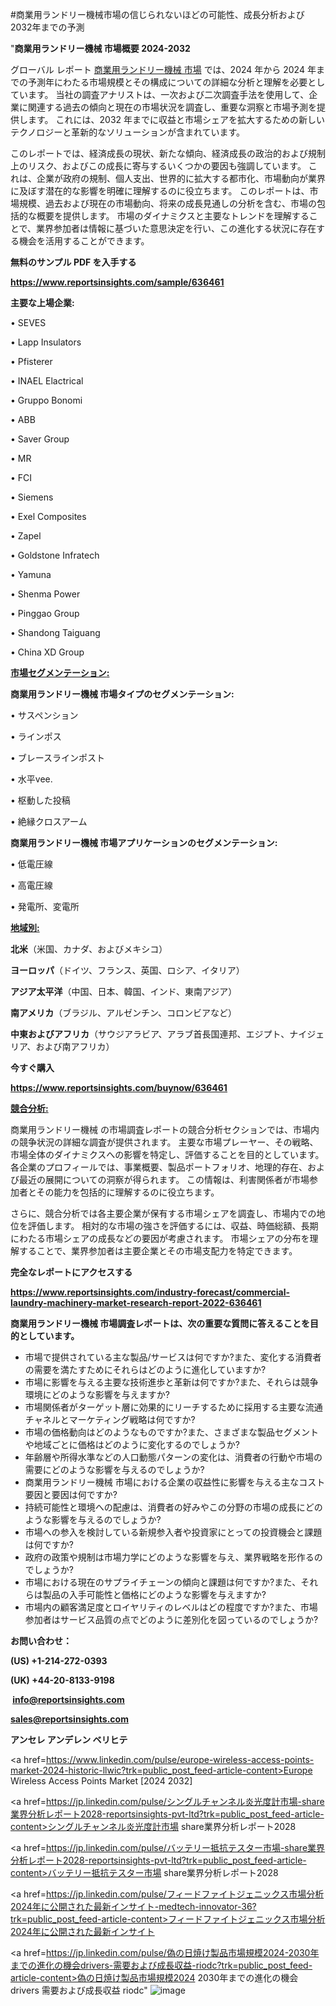 #商業用ランドリー機械市場の信じられないほどの可能性、成長分析および2032年までの予測

"<strong>商業用ランドリー機械 市場概要 2024-2032</strong>

グローバル レポート <a href=https://www.reportsinsights.com/sample/636461>商業用ランドリー機械 市場</a> では、2024 年から 2024 年までの予測年にわたる市場規模とその構成についての詳細な分析と理解を必要としています。 当社の調査アナリストは、一次および二次調査手法を使用して、企業に関連する過去の傾向と現在の市場状況を調査し、重要な洞察と市場予測を提供します。 これには、2032 年までに収益と市場シェアを拡大​​するための新しいテクノロジーと革新的なソリューションが含まれています。

このレポートでは、経済成長の現状、新たな傾向、経済成長の政治的および規制上のリスク、およびこの成長に寄与するいくつかの要因も強調しています。 これは、企業が政府の規制、個人支出、世界的に拡大する都市化、市場動向が業界に及ぼす潜在的な影響を明確に理解するのに役立ちます。 このレポートは、市場規模、過去および現在の市場動向、将来の成長見通しの分析を含む、市場の包括的な概要を提供します。 市場のダイナミクスと主要なトレンドを理解することで、業界参加者は情報に基づいた意思決定を行い、この進化する状況に存在する機会を活用することができます。

<strong><b>無料のサンプル PDF を入手する</b></strong>

<a href=https://www.reportsinsights.com/sample/636461><strong><u>https://www.reportsinsights.com/sample/636461</u></strong></a>

<strong>主要な上場企業:</strong>

• SEVES

• Lapp Insulators

• Pfisterer

• INAEL Elactrical

• Gruppo Bonomi

• ABB

• Saver Group

• MR

• FCI

• Siemens

• Exel Composites

• Zapel

• Goldstone Infratech

• Yamuna

• Shenma Power

• Pinggao Group

• Shandong Taiguang

• China XD Group

<strong><u>市場セグメンテーション</u></strong><strong><u>:</u></strong>

<strong>商業用ランドリー機械 市場タイプのセグメンテーション:</strong>

• サスペンション

• ラインポス

• ブレースラインポスト

• 水平vee.

• 枢動した投稿

• 絶縁クロスアーム

<strong>商業用ランドリー機械 市場アプリケーションのセグメンテーション:</strong>

• 低電圧線

• 高電圧線

• 発電所、変電所

<strong><u>地域別</u></strong><strong><u>:</u></strong>

<strong>北米</strong>（米国、カナダ、およびメキシコ）

<strong>ヨーロッパ</strong>（ドイツ、フランス、英国、ロシア、イタリア）

<strong>アジア太平洋</strong>（中国、日本、韓国、インド、東南アジア）

<strong>南アメリカ</strong>（ブラジル、アルゼンチン、コロンビアなど）

<strong>中東およびアフリカ</strong>（サウジアラビア、アラブ首長国連邦、エジプト、ナイジェリア、および南アフリカ）

<strong>今すぐ購入</strong>

<a href=https://www.reportsinsights.com/buynow/636461><strong><u>https://www.reportsinsights.com/buynow/636461</u></strong></a>

<strong><u>競合分析:</u></strong>

商業用ランドリー機械 の市場調査レポートの競合分析セクションでは、市場内の競争状況の詳細な調査が提供されます。 主要な市場プレーヤー、その戦略、市場全体のダイナミクスへの影響を特定し、評価することを目的としています。 各企業のプロフィールでは、事業概要、製品ポートフォリオ、地理的存在、および最近の展開についての洞察が得られます。 この情報は、利害関係者が市場参加者とその能力を包括的に理解するのに役立ちます。

さらに、競合分析では各主要企業が保有する市場シェアを調査し、市場内での地位を評価します。 相対的な市場の強さを評価するには、収益、時価総額、長期にわたる市場シェアの成長などの要因が考慮されます。 市場シェアの分布を理解することで、業界参加者は主要企業とその市場支配力を特定できます。

<strong>完全なレポートにアクセスする</strong>

<a href=https://www.reportsinsights.com/industry-forecast/commercial-laundry-machinery-market-research-report-2022-636461><strong><u><b>https://www.reportsinsights.com/industry-forecast/commercial-laundry-machinery-market-research-report-2022-636461</b></u></strong></a>

<strong><b>商業用ランドリー機械 市場調査レポートは、次の重要な質問に答えることを目的としています。</b></strong>
<ul>
  <li>市場で提供されている主な製品/サービスは何ですか?また、変化する消費者の需要を満たすためにそれらはどのように進化していますか?</li>
  <li>市場に影響を与える主要な技術進歩と革新は何ですか?また、それらは競争環境にどのような影響を与えますか?</li>
  <li>市場関係者がターゲット層に効果的にリーチするために採用する主要な流通チャネルとマーケティング戦略は何ですか?</li>
  <li>市場の価格動向はどのようなものですか?また、さまざまな製品セグメントや地域ごとに価格はどのように変化するのでしょうか?</li>
  <li>年齢層や所得水準などの人口動態パターンの変化は、消費者の行動や市場の需要にどのような影響を与えるのでしょうか?</li>
  <li>商業用ランドリー機械 市場における企業の収益性に影響を与える主なコスト要因と要因は何ですか?</li>
  <li>持続可能性と環境への配慮は、消費者の好みやこの分野の市場の成長にどのような影響を与えるのでしょうか?</li>
  <li>市場への参入を検討している新規参入者や投資家にとっての投資機会と課題は何ですか?</li>
  <li>政府の政策や規制は市場力学にどのような影響を与え、業界戦略を形作るのでしょうか?</li>
  <li>市場における現在のサプライチェーンの傾向と課題は何ですか?また、それらは製品の入手可能性と価格にどのような影響を与えますか?</li>
  <li>市場内の顧客満足度とロイヤリティのレベルはどの程度ですか?また、市場参加者はサービス品質の点でどのように差別化を図っているのでしょうか?</li>
</ul>
<strong>お問い合わせ：</strong>

<strong>(US) +1-214-272-0393</strong>

<strong>(UK) +44-20-8133-9198</strong>

<strong> </strong><a href=info@reportsinsights.com><strong><u>info@reportsinsights.com</u></strong></a>

<a href=sales@reportsinsights.com><strong><u>sales@reportsinsights.com</u></strong></a>

<strong>アンセレ アンデレン ベリヒテ</strong>

<a href=https://www.linkedin.com/pulse/europe-wireless-access-points-market-2024-historic-llwic?trk=public_post_feed-article-content>Europe Wireless Access Points Market [2024 2032]</a>

<a href=https://jp.linkedin.com/pulse/シングルチャンネル炎光度計市場-share業界分析レポート2028-reportsinsights-pvt-ltd?trk=public_post_feed-article-content>シングルチャンネル炎光度計市場 share業界分析レポート2028</a>

<a href=https://jp.linkedin.com/pulse/バッテリー抵抗テスター市場-share業界分析レポート2028-reportsinsights-pvt-ltd?trk=public_post_feed-article-content>バッテリー抵抗テスター市場 share業界分析レポート2028</a>

<a href=https://jp.linkedin.com/pulse/フィードファイトジェニックス市場分析2024年に公開された最新インサイト-medtech-innovator-36?trk=public_post_feed-article-content>フィードファイトジェニックス市場分析2024年に公開された最新インサイト</a>

<a href=https://jp.linkedin.com/pulse/偽の日焼け製品市場規模2024-2030年までの進化の機会drivers-需要および成長収益-riodc?trk=public_post_feed-article-content>偽の日焼け製品市場規模2024 2030年までの進化の機会drivers 需要および成長収益 riodc</a>"
![image](https://github.com/ahaan12367/RIMarket24/assets/158471582/8c79315d-0605-4347-857e-dcc2cf662e37)
